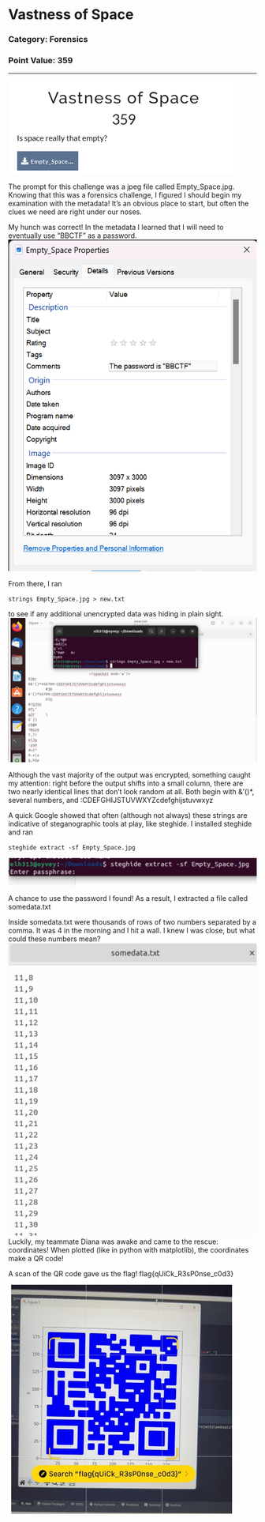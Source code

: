 # Vastness of Space

### Category: Forensics
### Point Value: 359
__________________________

![Alt text](Images/vastness%201.png)


The prompt for this challenge was a jpeg file called Empty_Space.jpg. Knowing that this was a forensics challenge, I figured I should begin my examination with the metadata! It’s an obvious place to start, but often the clues we need are right under our noses.
 
My hunch was correct! In the metadata I learned that I will need to eventually use “BBCTF” as a password.
![Alt text](Images/Vastness%202.png)

From there, I ran 
~~~
strings Empty_Space.jpg > new.txt
~~~
to see if any additional unencrypted data was hiding in plain sight.
![Alt text](Images/vastness%2022.png)

 Although the vast majority of the output was encrypted, something caught my attention: right before the output shifts into a small column, there are two nearly identical lines that don’t look random at all. Both begin with &’()*, several numbers, and :CDEFGHIJSTUVWXYZcdefghijstuvwxyz
 
A quick Google showed that often (although not always) these strings are indicative of steganographic tools at play, like steghide. I installed steghide and ran 
~~~
steghide extract -sf Empty_Space.jpg
~~~
![Alt text](Images/vastness%203.png)

A chance to use the password I found! As a result, I extracted a file called somedata.txt

Inside somedata.txt were thousands of rows of two numbers separated by a comma. It was 4 in the morning and I hit a wall. I knew I was close, but what could these numbers mean?
![Alt text](Images/vastness%204.png)
Luckily, my teammate Diana was awake and came to the rescue: coordinates! When plotted (like in python with matplotlib), the coordinates make a QR code!
 

A scan of the QR code gave us the flag! flag{qUiCk_R3sP0nse_c0d3}
 
![Alt text](Images/vastness%205.png)
 






